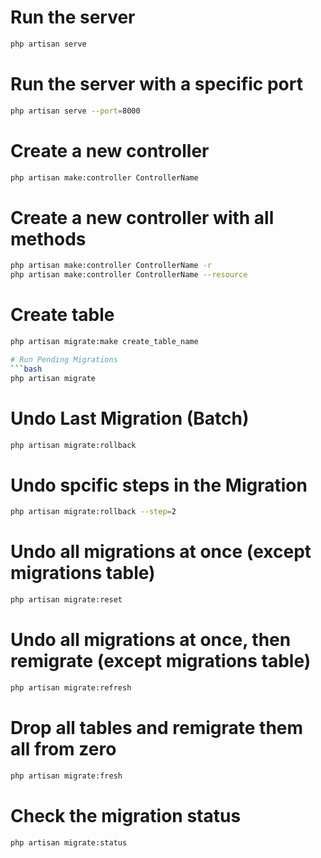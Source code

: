 # Run the server
```bash
php artisan serve
```

# Run the server with a specific port
```bash
php artisan serve --port=8000
```

# Create a new controller
```bash
php artisan make:controller ControllerName
```

# Create a new controller with all methods
```bash
php artisan make:controller ControllerName -r
php artisan make:controller ControllerName --resource
```

<!-- Migrations -->

# Create table 
```bash
php artisan migrate:make create_table_name

# Run Pending Migrations
```bash
php artisan migrate
```

# Undo Last Migration (Batch)
```bash
php artisan migrate:rollback
```

# Undo spcific steps in the Migration
```bash
php artisan migrate:rollback --step=2
```

# Undo all migrations at once (except migrations table)
```bash
php artisan migrate:reset
```

# Undo all migrations at once, then remigrate (except migrations table)
```bash
php artisan migrate:refresh
```

# Drop all tables and remigrate them all from zero
```bash
php artisan migrate:fresh
```

# Check the migration status
```bash
php artisan migrate:status
```
